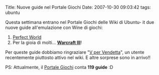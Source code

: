 Title: Nuove guide nel Portale Giochi
Date:  2007-10-30 09:03:42
tags: ubuntu

Questa settimana entrano nel Portale Giochi delle Wiki di Ubuntu-
it due nuove guide all'emulazione con Wine di giochi:

1. [Perfect World][1] 
2. Per la gioia di molti... [**Warcraft III**][2]!

Per queste guide dobbiamo
ringraziare "[V per Vendetta][3]", un utente recentemente piuttosto attivo nel
wiki. E altre sorprese sono in arrivo!!


PS: Attualmente, il [Portale Giochi][4]
conta **119 guide** :D

   [1]: http://wiki.ubuntu-it.org/Giochi/RpgMmorpg/PerfectWorld

   [2]: http://wiki.ubuntu-it.org/Giochi/RpgMmorpg/Warcraft3

   [3]: http://wiki.ubuntu-it.org/V

   [4]: http://wiki.ubuntu-it.org/Giochi
